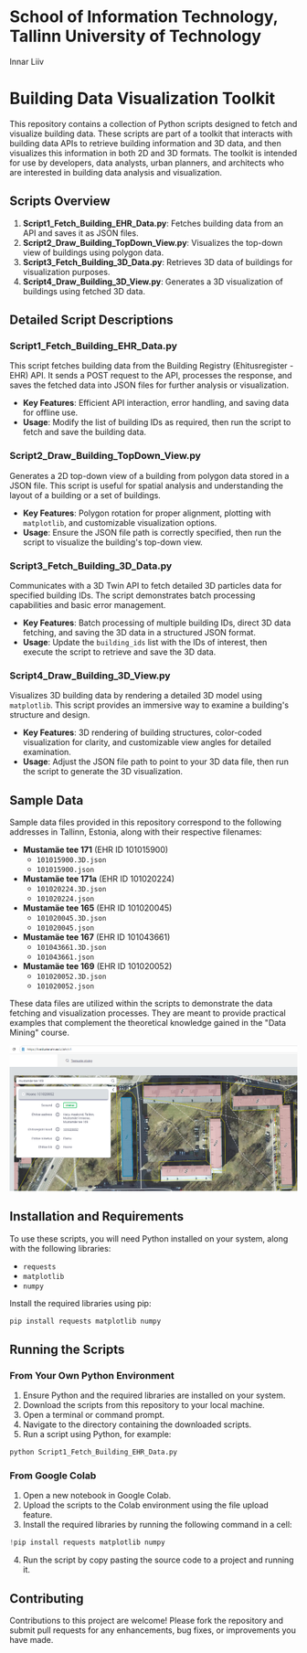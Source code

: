 # School of Information Technology, Tallinn University of Technology

Innar Liiv

# Building Data Visualization Toolkit

This repository contains a collection of Python scripts designed to fetch and visualize building data. These scripts are part of a toolkit that interacts with building data APIs to retrieve building information and 3D data, and then visualizes this information in both 2D and 3D formats. The toolkit is intended for use by developers, data analysts, urban planners, and architects who are interested in building data analysis and visualization.

## Scripts Overview

1. **Script1_Fetch_Building_EHR_Data.py**: Fetches building data from an API and saves it as JSON files.
2. **Script2_Draw_Building_TopDown_View.py**: Visualizes the top-down view of buildings using polygon data.
3. **Script3_Fetch_Building_3D_Data.py**: Retrieves 3D data of buildings for visualization purposes.
4. **Script4_Draw_Building_3D_View.py**: Generates a 3D visualization of buildings using fetched 3D data.

## Detailed Script Descriptions

### Script1_Fetch_Building_EHR_Data.py

This script fetches building data from the Building Registry (Ehitusregister - EHR) API. It sends a POST request to the API, processes the response, and saves the fetched data into JSON files for further analysis or visualization.

- **Key Features**: Efficient API interaction, error handling, and saving data for offline use.
- **Usage**: Modify the list of building IDs as required, then run the script to fetch and save the building data.

### Script2_Draw_Building_TopDown_View.py

Generates a 2D top-down view of a building from polygon data stored in a JSON file. This script is useful for spatial analysis and understanding the layout of a building or a set of buildings.

- **Key Features**: Polygon rotation for proper alignment, plotting with `matplotlib`, and customizable visualization options.
- **Usage**: Ensure the JSON file path is correctly specified, then run the script to visualize the building's top-down view.

### Script3_Fetch_Building_3D_Data.py

Communicates with a 3D Twin API to fetch detailed 3D particles data for specified building IDs. The script demonstrates batch processing capabilities and basic error management.

- **Key Features**: Batch processing of multiple building IDs, direct 3D data fetching, and saving the 3D data in a structured JSON format.
- **Usage**: Update the `building_ids` list with the IDs of interest, then execute the script to retrieve and save the 3D data.

### Script4_Draw_Building_3D_View.py

Visualizes 3D building data by rendering a detailed 3D model using `matplotlib`. This script provides an immersive way to examine a building's structure and design.

- **Key Features**: 3D rendering of building structures, color-coded visualization for clarity, and customizable view angles for detailed examination.
- **Usage**: Adjust the JSON file path to point to your 3D data file, then run the script to generate the 3D visualization.

## Sample Data

Sample data files provided in this repository correspond to the following addresses in Tallinn, Estonia, along with their respective filenames:

- **Mustamäe tee 171** (EHR ID 101015900)
  - `101015900.3D.json`
  - `101015900.json`
- **Mustamäe tee 171a** (EHR ID 101020224)
  - `101020224.3D.json`
  - `101020224.json`
- **Mustamäe tee 165** (EHR ID 101020045)
  - `101020045.3D.json`
  - `101020045.json`
- **Mustamäe tee 167** (EHR ID 101043661)
  - `101043661.3D.json`
  - `101043661.json`
- **Mustamäe tee 169** (EHR ID 101020052)
  - `101020052.3D.json`
  - `101020052.json`

These data files are utilized within the scripts to demonstrate the data fetching and visualization processes. They are meant to provide practical examples that complement the theoretical knowledge gained in the "Data Mining" course.

![Image about the Sample data](sample_data.png)

## Installation and Requirements

To use these scripts, you will need Python installed on your system, along with the following libraries:

- `requests`
- `matplotlib`
- `numpy`

Install the required libraries using pip:

```sh
pip install requests matplotlib numpy
```

## Running the Scripts

### From Your Own Python Environment

1. Ensure Python and the required libraries are installed on your system.
2. Download the scripts from this repository to your local machine.
3. Open a terminal or command prompt.
4. Navigate to the directory containing the downloaded scripts.
5. Run a script using Python, for example:

```bash
python Script1_Fetch_Building_EHR_Data.py
```

### From Google Colab

1. Open a new notebook in Google Colab.
2. Upload the scripts to the Colab environment using the file upload feature.
3. Install the required libraries by running the following command in a cell:

```python
!pip install requests matplotlib numpy
```

4. Run the script by copy pasting the source code to a project and running it.

## Contributing

Contributions to this project are welcome! Please fork the repository and submit pull requests for any enhancements, bug fixes, or improvements you have made.

